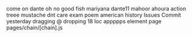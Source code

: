 come on
dante 
oh no 
good fish
mariyana
dante11
mahoor
ahoura
action
treee
mustache
dnt care
exam poem
american
history
Issues Commit
yesterday
dragging @ dropping
18 loc appppps
element page
pages/chain/[chain].js
